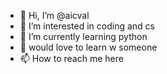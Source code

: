 - 👋 Hi, I’m @aicval
- 👀 I’m interested in coding and cs
- 🌱 I’m currently learning python
- 💞️ would love to learn w someone
- 📫 How to reach me here

<!---
aicval/aicval is a ✨ special ✨ repository because its `README.md` (this file) appears on your GitHub profile.
You can click the Preview link to take a look at your changes.
--->
